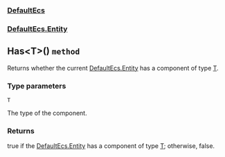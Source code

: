 ### [DefaultEcs](./DefaultEcs.md 'DefaultEcs')
### [DefaultEcs.Entity](./DefaultEcs-Entity.md 'DefaultEcs.Entity')
## Has&lt;T&gt;() `method`
Returns whether the current [DefaultEcs.Entity](./DefaultEcs-Entity.md 'DefaultEcs.Entity') has a component of type [T](#DefaultEcs-Entity-Has-T-()-T 'DefaultEcs.Entity.Has&lt;T&gt;().T').
### Type parameters

<a name='DefaultEcs-Entity-Has-T-()-T'></a>
`T`

The type of the component.
### Returns
true if the [DefaultEcs.Entity](./DefaultEcs-Entity.md 'DefaultEcs.Entity') has a component of type [T](#DefaultEcs-Entity-Has-T-()-T 'DefaultEcs.Entity.Has&lt;T&gt;().T'); otherwise, false.
